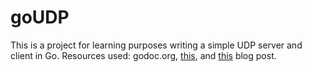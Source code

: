 # goUDP
This is a project for learning purposes writing a simple UDP server and client in Go. Resources used: godoc.org, [this](https://ops.tips/blog/udp-client-and-server-in-go/), and [this](https://varshneyabhi.wordpress.com/2014/12/23/simple-udp-clientserver-in-golang/) blog post.
